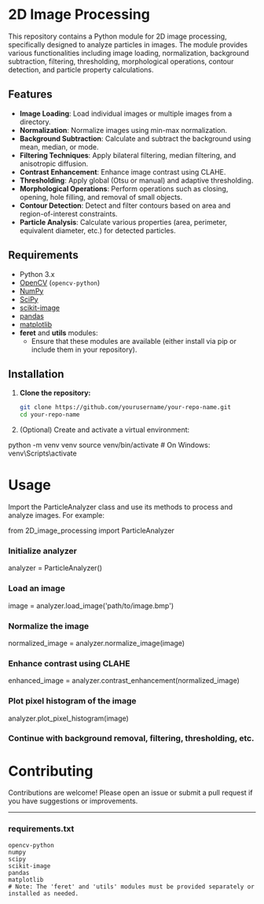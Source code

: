 # 2D Image Processing

This repository contains a Python module for 2D image processing, specifically designed to analyze particles in images. The module provides various functionalities including image loading, normalization, background subtraction, filtering, thresholding, morphological operations, contour detection, and particle property calculations.

## Features

- **Image Loading**: Load individual images or multiple images from a directory.
- **Normalization**: Normalize images using min-max normalization.
- **Background Subtraction**: Calculate and subtract the background using mean, median, or mode.
- **Filtering Techniques**: Apply bilateral filtering, median filtering, and anisotropic diffusion.
- **Contrast Enhancement**: Enhance image contrast using CLAHE.
- **Thresholding**: Apply global (Otsu or manual) and adaptive thresholding.
- **Morphological Operations**: Perform operations such as closing, opening, hole filling, and removal of small objects.
- **Contour Detection**: Detect and filter contours based on area and region-of-interest constraints.
- **Particle Analysis**: Calculate various properties (area, perimeter, equivalent diameter, etc.) for detected particles.

## Requirements

- Python 3.x
- [OpenCV](https://opencv.org/) (`opencv-python`)
- [NumPy](https://numpy.org/)
- [SciPy](https://www.scipy.org/)
- [scikit-image](https://scikit-image.org/)
- [pandas](https://pandas.pydata.org/)
- [matplotlib](https://matplotlib.org/)
- **feret** and **utils** modules:
  - Ensure that these modules are available (either install via pip or include them in your repository).

## Installation

1. **Clone the repository:**

   ```bash
   git clone https://github.com/yourusername/your-repo-name.git
   cd your-repo-name

2. (Optional) Create and activate a virtual environment:

python -m venv venv
source venv/bin/activate  # On Windows: venv\Scripts\activate

# Usage

Import the ParticleAnalyzer class and use its methods to process and analyze images. For example:

from 2D_image_processing import ParticleAnalyzer

### Initialize analyzer
analyzer = ParticleAnalyzer()

### Load an image
image = analyzer.load_image('path/to/image.bmp')

### Normalize the image
normalized_image = analyzer.normalize_image(image)

### Enhance contrast using CLAHE
enhanced_image = analyzer.contrast_enhancement(normalized_image)

### Plot pixel histogram of the image
analyzer.plot_pixel_histogram(image)

### Continue with background removal, filtering, thresholding, etc.


# Contributing

Contributions are welcome! Please open an issue or submit a pull request if you have suggestions or improvements.

---

### requirements.txt

```plaintext
opencv-python
numpy
scipy
scikit-image
pandas
matplotlib
# Note: The 'feret' and 'utils' modules must be provided separately or installed as needed.


